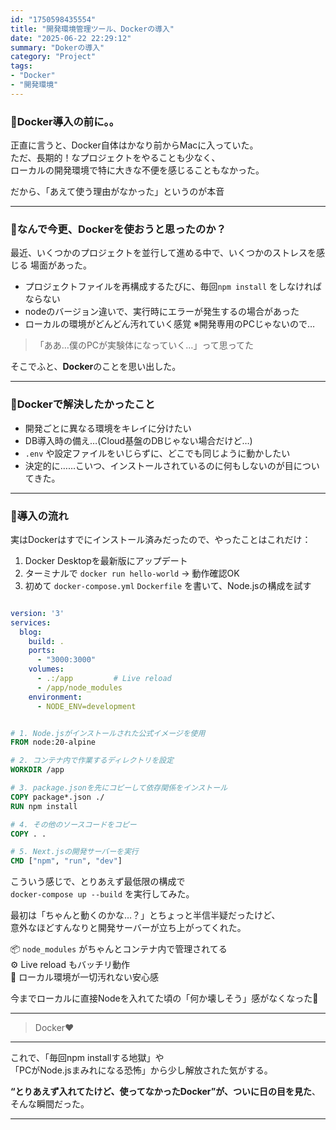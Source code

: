 ```yaml
---
id: "1750598435554"
title: "開発環境管理ツール、Dockerの導入"
date: "2025-06-22 22:29:12"
summary: "Dokerの導入"
category: "Project"
tags:
- "Docker"
- "開発環境"
---
```



### 🐣Docker導入の前に。。

正直に言うと、Docker自体はかなり前からMacに入っていた。  
ただ、長期的！なプロジェクトをやることも少なく、  
ローカルの開発環境で特に大きな不便を感じることもなかった。

だから、「あえて使う理由がなかった」というのが本音  

---

### 🧐なんで今更、Dockerを使おうと思ったのか？

最近、いくつかのプロジェクトを並行して進める中で、いくつかのストレスを感じる
場面があった。

- プロジェクトファイルを再構成するたびに、毎回`npm install` をしなければならない
- nodeのバージョン違いで、実行時にエラーが発生するの場合があった 　
- ローカルの環境がどんどん汚れていく感覚  ※開発専用のPCじゃないので…

> 「ああ…僕のPCが実験体になっていく…」って思ってた

そこでふと、**Docker**のことを思い出した。

---

### 🦅Dockerで解決したかったこと

- 開発ごとに異なる環境をキレイに分けたい
- DB導入時の備え…(Cloud基盤のDBじゃない場合だけど…)
- `.env` や設定ファイルをいじらずに、どこでも同じように動かしたい
- 決定的に……こいつ、インストールされているのに何もしないのが目についてきた。
---

### 🧾導入の流れ

実はDockerはすでにインストール済みだったので、やったことはこれだけ：

1. Docker Desktopを最新版にアップデート
2. ターミナルで `docker run hello-world` → 動作確認OK  
3. 初めて `docker-compose.yml`  `Dockerfile` を書いて、Node.jsの構成を試す

```docker-compose.yml

version: '3'
services:
  blog:
    build: .
    ports:
      - "3000:3000"
    volumes:
      - .:/app         # Live reload
      - /app/node_modules
    environment:
      - NODE_ENV=development
```

```Dockerfile

# 1. Node.jsがインストールされた公式イメージを使用
FROM node:20-alpine

# 2. コンテナ内で作業するディレクトリを設定
WORKDIR /app

# 3. package.jsonを先にコピーして依存関係をインストール
COPY package*.json ./
RUN npm install

# 4. その他のソースコードをコピー
COPY . .

# 5. Next.jsの開発サーバーを実行
CMD ["npm", "run", "dev"]
```


こういう感じで、とりあえず最低限の構成で  
`docker-compose up --build` を実行してみた。

最初は「ちゃんと動くのかな…？」とちょっと半信半疑だったけど、  
意外なほどすんなりと開発サーバーが立ち上がってくれた。

📦 `node_modules` がちゃんとコンテナ内で管理されてる  
⚙️ Live reload もバッチリ動作  
🧹 ローカル環境が一切汚れない安心感

今までローカルに直接Nodeを入れてた頃の「何か壊しそう」感がなくなった🤪  


---

> Docker❤️

---

これで、「毎回npm installする地獄」や  
「PCがNode.jsまみれになる恐怖」から少し解放された気がする。

**“とりあえず入れてたけど、使ってなかったDocker”が、ついに日の目を見た**、  
そんな瞬間だった。

---

